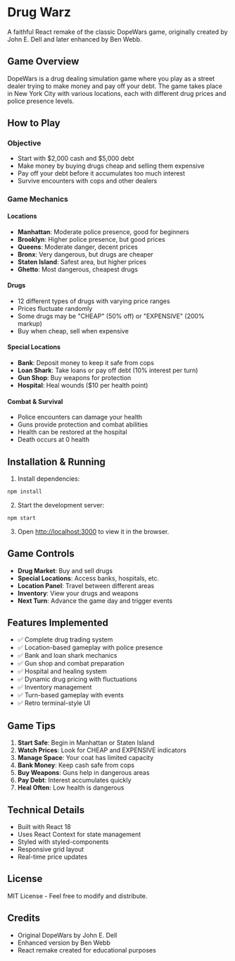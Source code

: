 # Drug Warz

A faithful React remake of the classic DopeWars game, originally created by John E. Dell and later enhanced by Ben Webb.

## Game Overview

DopeWars is a drug dealing simulation game where you play as a street dealer trying to make money and pay off your debt. The game takes place in New York City with various locations, each with different drug prices and police presence levels.

## How to Play

### Objective
- Start with $2,000 cash and $5,000 debt
- Make money by buying drugs cheap and selling them expensive
- Pay off your debt before it accumulates too much interest
- Survive encounters with cops and other dealers

### Game Mechanics

#### Locations
- **Manhattan**: Moderate police presence, good for beginners
- **Brooklyn**: Higher police presence, but good prices
- **Queens**: Moderate danger, decent prices
- **Bronx**: Very dangerous, but drugs are cheaper
- **Staten Island**: Safest area, but higher prices
- **Ghetto**: Most dangerous, cheapest drugs

#### Drugs
- 12 different types of drugs with varying price ranges
- Prices fluctuate randomly
- Some drugs may be "CHEAP" (50% off) or "EXPENSIVE" (200% markup)
- Buy when cheap, sell when expensive

#### Special Locations
- **Bank**: Deposit money to keep it safe from cops
- **Loan Shark**: Take loans or pay off debt (10% interest per turn)
- **Gun Shop**: Buy weapons for protection
- **Hospital**: Heal wounds ($10 per health point)

#### Combat & Survival
- Police encounters can damage your health
- Guns provide protection and combat abilities
- Health can be restored at the hospital
- Death occurs at 0 health

## Installation & Running

1. Install dependencies:
```bash
npm install
```

2. Start the development server:
```bash
npm start
```

3. Open [http://localhost:3000](http://localhost:3000) to view it in the browser.

## Game Controls

- **Drug Market**: Buy and sell drugs
- **Special Locations**: Access banks, hospitals, etc.
- **Location Panel**: Travel between different areas
- **Inventory**: View your drugs and weapons
- **Next Turn**: Advance the game day and trigger events

## Features Implemented

- ✅ Complete drug trading system
- ✅ Location-based gameplay with police presence
- ✅ Bank and loan shark mechanics
- ✅ Gun shop and combat preparation
- ✅ Hospital and healing system
- ✅ Dynamic drug pricing with fluctuations
- ✅ Inventory management
- ✅ Turn-based gameplay with events
- ✅ Retro terminal-style UI

## Game Tips

1. **Start Safe**: Begin in Manhattan or Staten Island
2. **Watch Prices**: Look for CHEAP and EXPENSIVE indicators
3. **Manage Space**: Your coat has limited capacity
4. **Bank Money**: Keep cash safe from cops
5. **Buy Weapons**: Guns help in dangerous areas
6. **Pay Debt**: Interest accumulates quickly
7. **Heal Often**: Low health is dangerous

## Technical Details

- Built with React 18
- Uses React Context for state management
- Styled with styled-components
- Responsive grid layout
- Real-time price updates

## License

MIT License - Feel free to modify and distribute.

## Credits

- Original DopeWars by John E. Dell
- Enhanced version by Ben Webb
- React remake created for educational purposes
